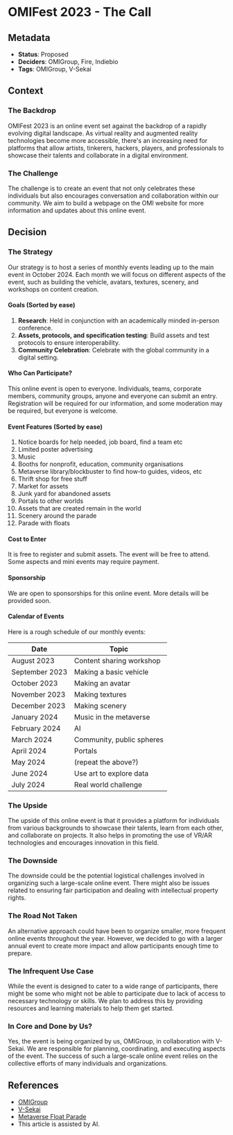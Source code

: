 # OMIFest 2023 - The Call

## Metadata

- **Status**: Proposed
- **Deciders**: OMIGroup, Fire, Indiebio
- **Tags**: OMIGroup, V-Sekai

## Context

### The Backdrop

OMIFest 2023 is an online event set against the backdrop of a rapidly evolving digital landscape. As virtual reality and augmented reality technologies become more accessible, there's an increasing need for platforms that allow artists, tinkerers, hackers, players, and professionals to showcase their talents and collaborate in a digital environment.

### The Challenge

The challenge is to create an event that not only celebrates these individuals but also encourages conversation and collaboration within our community. We aim to build a webpage on the OMI website for more information and updates about this online event.

## Decision

### The Strategy

Our strategy is to host a series of monthly events leading up to the main event in October 2024. Each month we will focus on different aspects of the event, such as building the vehicle, avatars, textures, scenery, and workshops on content creation.

#### Goals (Sorted by ease)

1. **Research**: Held in conjunction with an academically minded in-person conference.
2. **Assets, protocols, and specification testing**: Build assets and test protocols to ensure interoperability.
3. **Community Celebration**: Celebrate with the global community in a digital setting.

#### Who Can Participate?

This online event is open to everyone. Individuals, teams, corporate members, community groups, anyone and everyone can submit an entry. Registration will be required for our information, and some moderation may be required, but everyone is welcome.

#### Event Features (Sorted by ease)

1. Notice boards for help needed, job board, find a team etc
2. Limited poster advertising
3. Music
4. Booths for nonprofit, education, community organisations
5. Metaverse library/blockbuster to find how-to guides, videos, etc
6. Thrift shop for free stuff
7. Market for assets
8. Junk yard for abandoned assets
9. Portals to other worlds
10. Assets that are created remain in the world
11. Scenery around the parade
12. Parade with floats

#### Cost to Enter

It is free to register and submit assets. The event will be free to attend. Some aspects and mini events may require payment.

#### Sponsorship

We are open to sponsorships for this online event. More details will be provided soon.

#### Calendar of Events

Here is a rough schedule of our monthly events:

| Date           | Topic                     |
| -------------- | ------------------------- |
| August 2023    | Content sharing workshop  |
| September 2023 | Making a basic vehicle    |
| October 2023   | Making an avatar          |
| November 2023  | Making textures           |
| December 2023  | Making scenery            |
| January 2024   | Music in the metaverse    |
| February 2024  | AI                        |
| March 2024     | Community, public spheres |
| April 2024     | Portals                   |
| May 2024       | (repeat the above?)       |
| June 2024      | Use art to explore data   |
| July 2024      | Real world challenge      |

### The Upside

The upside of this online event is that it provides a platform for individuals from various backgrounds to showcase their talents, learn from each other, and collaborate on projects. It also helps in promoting the use of VR/AR technologies and encourages innovation in this field.

### The Downside

The downside could be the potential logistical challenges involved in organizing such a large-scale online event. There might also be issues related to ensuring fair participation and dealing with intellectual property rights.

### The Road Not Taken

An alternative approach could have been to organize smaller, more frequent online events throughout the year. However, we decided to go with a larger annual event to create more impact and allow participants enough time to prepare.

### The Infrequent Use Case

While the event is designed to cater to a wide range of participants, there might be some who might not be able to participate due to lack of access to necessary technology or skills. We plan to address this by providing resources and learning materials to help them get started.

### In Core and Done by Us?

Yes, the event is being organized by us, OMIGroup, in collaboration with V-Sekai. We are responsible for planning, coordinating, and executing aspects of the event. The success of such a large-scale online event relies on the collective efforts of many individuals and organizations.

## References

- [OMIGroup](https://omigroup.org/)
- [V-Sekai](https://v-sekai.org/)
- [Metaverse Float Parade](https://hackmd.io/@indiebio/metaverse-float-parade)
- This article is assisted by AI.
